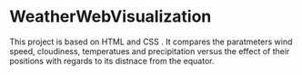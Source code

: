 # WeatherWebVisualization
This project is based on HTML and CSS . 
It compares the paratmeters wind speed, cloudiness, temperatues and precipitation versus the effect of their positions with regards to its distnace from the equator. 
